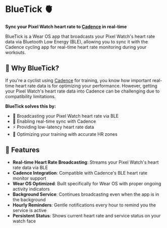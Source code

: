 # BlueTick 🫀

**Sync your Pixel Watch heart rate to [Cadence](https://getcadence.app) in real-time**

BlueTick is a Wear OS app that broadcasts your Pixel Watch's heart rate data via Bluetooth Low Energy (BLE), allowing you to sync it with the Cadence cycling app for real-time heart rate monitoring during your workouts.

## 🎯 Why BlueTick?

If you're a cyclist using [Cadence](https://getcadence.app) for training, you know how important real-time heart rate data is for optimizing your performance. However, getting your Pixel Watch's heart rate data into Cadence can be challenging due to compatibility limitations.

**BlueTick solves this by:**
- 📡 Broadcasting your Pixel Watch heart rate via BLE
- 🔄 Enabling real-time sync with Cadence
- ⚡ Providing low-latency heart rate data
- 🎯 Optimizing your training with accurate HR zones

## 🚀 Features

- **Real-time Heart Rate Broadcasting**: Streams your Pixel Watch's heart rate data via BLE
- **Cadence Integration**: Compatible with Cadence's BLE heart rate monitor support
- **Wear OS Optimized**: Built specifically for Wear OS with proper ongoing activity indicators
- **Background Service**: Continues broadcasting even when the app is in the background
- **Hourly Reminders**: Gentle notifications every hour to remind you the service is active
- **Persistent Status**: Shows current heart rate and service status on your watch face


